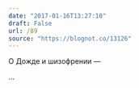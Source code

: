 ```yaml
---
date: "2017-01-16T13:27:10"
draft: False
url: /89
source: "https://blognot.co/13126"
---
```


О Дожде и шизофрении — 

...
